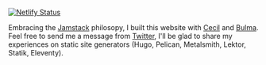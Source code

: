 [![Netlify Status](https://api.netlify.com/api/v1/badges/fca943ab-b8ae-4416-ba2c-c1f01462d2fb/deploy-status)](https://app.netlify.com/sites/thomascenni/deploys)

Embracing the [Jamstack](https://jamstack.org/) philosopy, I built this website with <a href="https://cecil.app/" target="_blank">Cecil</a> and <a href="https://bulma.io/" target="_blank">Bulma</a>.
Feel free to send me a message from [Twitter](https://twitter.com/thomascenni), I'll be glad to share my experiences on static site generators (Hugo, Pelican, Metalsmith, Lektor, Statik, Eleventy).
